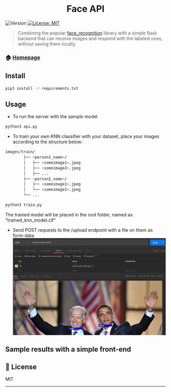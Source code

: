 <h1 align="center">Face API</h1>
<p>
  <img alt="Version" src="https://img.shields.io/badge/version-0.1.0-blue.svg?cacheSeconds=2592000" />
  <a href="https://github.com/kefranabg/readme-md-generator/blob/master/LICENSE">
    <img alt="License: MIT" src="https://img.shields.io/badge/License-MIT-yellow.svg" target="_blank" />
  </a>
</p>

> Combining the popular [face_recognition](https://github.com/ageitgey/face_recognition) library with a simple flask backend that can receive images and respond with the labeled ones, without saving them locally.

### 🏠 [Homepage](https://github.com/kefranabg/readme-md-generator#readme)

## Install

```sh
pip3 install -r requirements.txt
```

## Usage

* To run the server with the sample model
```sh
python3 api.py
```

* To train your own KNN classifier with your dataset, place your images according to the structure below:
```sh
images/train/
        ├── <person1_name>/
        │   ├── <someimage1>.jpeg
        │   ├── <someimage2>.jpeg
        │   ├── ...
        ├── <person2_name>/
        │   ├── <someimage1>.jpeg
        │   └── <someimage2>.jpeg
        └── ...
```
```sh
python3 train.py
```
The trained model will be placed in the root folder, named as "trained_knn_model.clf"

* Send POST requests to the /upload endpoint with a file on them as form-data 
![Postman](demo_results/obama-biden.png)

## Sample results with a simple front-end

## 📝 License

MIT<br />

***

